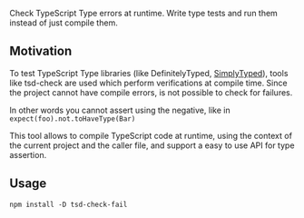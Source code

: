 Check TypeScript Type errors at runtime. Write type tests and run them instead of just compile them.

## Motivation

To test TypeScript Type libraries (like DefinitelyTyped, [SimplyTyped](https://github.com/andnp/SimplyTyped)), tools like tsd-check are used which perform verifications at compile time. Since the project cannot have compile errors, is not possible to check for failures. 

In other words you cannot assert using the negative, like in `expect(foo).not.toHaveType(Bar)`

This tool allows to compile TypeScript code at runtime, using the context of the current project and the caller file, and support a easy to use API for type assertion.

## Usage

```
npm install -D tsd-check-fail
```


